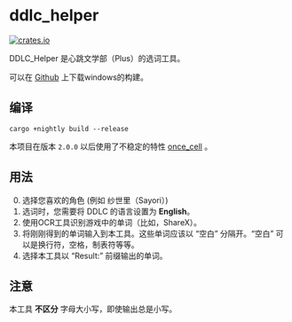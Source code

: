 # ddlc_helper

[![crates.io](https://img.shields.io/crates/v/ddlc_helper.svg)](https://crates.io/crates/ddlc_helper)

DDLC_Helper 是心跳文学部（Plus）的选词工具。

可以在 [Github](https://github.com/poly000/ddlc_helper/releases) 上下载windows的构建。

## 编译

```
cargo +nightly build --release
```

本项目在版本 `2.0.0` 以后使用了不稳定的特性 [once_cell](https://github.com/rust-lang/rust/issues/74465) 。

## 用法

0. 选择您喜欢的角色 (例如 纱世里（Sayori）)
1. 选词时，您需要将 DDLC 的语言设置为 __English__。
2. 使用OCR工具识别游戏中的单词（比如，ShareX）。
3. 将刚刚得到的单词输入到本工具。这些单词应该以 “空白” 分隔开。“空白” 可以是换行符，空格，制表符等等。
4. 选择本工具以 “Result:” 前缀输出的单词。

## 注意

本工具 **不区分** 字母大小写，即使输出总是小写。
